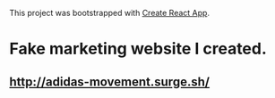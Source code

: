 This project was bootstrapped with [Create React App](https://github.com/facebook/create-react-app).

# Fake marketing website I created.

## http://adidas-movement.surge.sh/
